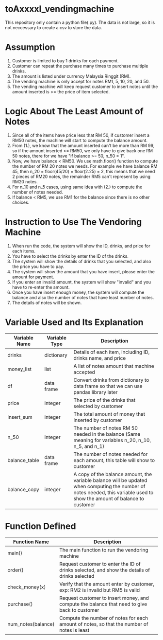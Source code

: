 # toAxxxxl_vendingmachine

This repository only contain a python file(.py).
The data is not large, so it is not neccessary to create a csv to store the data.

# Assumption
1. Customer is limited to buy 1 drinks for each payment.
2. Customer can repeat the purchase many times to purchase multiple drinks.
3. The amount is listed under currency Malaysia Ringgit (RM).
4. The vending machine is only accept for notes RM1, 5, 10, 20, and 50.
5. The vending machine will keep request customer to insert notes until the amount inserted is >= the price of item selected.

# Logic About The Least Amount of Notes
1. Since all of the items have price less that RM 50, if customer insert a RM50 notes, the machine will start to compute the balance amount.
2. From (1.), we know that the amount inserted can't be more than RM 99, so if the amount inserted >= RM50, we only have to give back one RM 50 notes, there for we have "if balance >= 50, n_50 = 1". 
3. Now, we have balance < RM50. We use math.floor() function to compute the number of RM 20 notes we needs. For example we have balance RM 45, then n_20 = floor(45/20) = floor(2.25) = 2, this means that we need 2 pieces of RM20 notes, the remainder RM5 can't represent by using RM20 notes.
4. For n_10 and n_5 cases, using same idea with (2.) to compute the number of notes needed.
5. If balance < RM5, we use RM1 for the balance since there is no other choices.

# Instruction to Use The Vendoring Machine
1. When run the code, the system will show the ID, drinks, and price for each items.
2. You have to select the drinks by enter the ID of the drinks.
3. The system will show the details of drinks that you selected, and also the price you have to pay.
4. The system will show the amount that you have insert, please enter the amount for payment.
5. If you enter an invalid amount, the system will show "invalid" and you have to re-enter the amount.
6. Once you have insert enough money, the system will compute the balance and also the number of notes that have least number of notes.
7. The details of notes will be shown.

# Variable Used and Its Explanation

| Variable Name | Variable Type | Description |
| ------------- | ------------- | ------------- |
| drinks  | dictionary  | Details of each item, including ID, drinks name, and price |
| money_list  | list  | A list of notes amount that machine accepted |
| df  | data frame  | Convert drinks from dictionary to data frame so that we can use pandas library later |
| price  | integer  | The price of the drinks that selected by customer |
| insert_sum  | integer  | The total amount of money that inserted by customer |
| n_50  | integer  | The number of notes RM 50 needed in the balance (Same meaning for variables n_20, n_10, n_5, and n_1) |
| balance_table  | data frame  | The number of notes needed for each amount, this table will show to customer |
| balance_copy  | integer  | A copy of the balance amount, the variable balance will be updated when computing the number of notes needed, this variable used to show the amount of balance to customer |


# Function Defined
   
| Function Name |  Description |
| ------------- |  ------------- |
| main() | The main function to run the vendoring machine |   
| order() | Request customer to enter the ID of drinks selected, and show the details of drinks selected |
| check_money(x) | Verify that the amount enter by customer, exp: RM2 is invalid but RM5 is valid |
| purchase() | Request customer to insert money, and compute the balance that need to give back to customer |
| num_notes(balance) | Compute the number of notes for each amount of notes, so that the number of notes is least |

